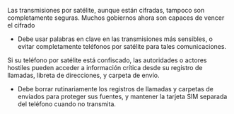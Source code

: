 [Title]: # (Los peligros de la ruptura de cifrado)
[Order]: # (3)

Las transmisiones por satélite, aunque están cifradas, tampoco son completamente seguras. Muchos gobiernos ahora son capaces de vencer el cifrado

*   Debe usar palabras en clave en las transmisiones más sensibles, o evitar completamente teléfonos por satélite para tales comunicaciones.

Si su teléfono por satélite está confiscado, las autoridades o actores hostiles pueden acceder a información crítica desde su registro de llamadas, libreta de direcciones, y carpeta de envío.

*   Debe borrar rutinariamente los registros de llamadas y carpetas de enviados para proteger sus fuentes, y mantener la tarjeta SIM separada del teléfono cuando no transmita.